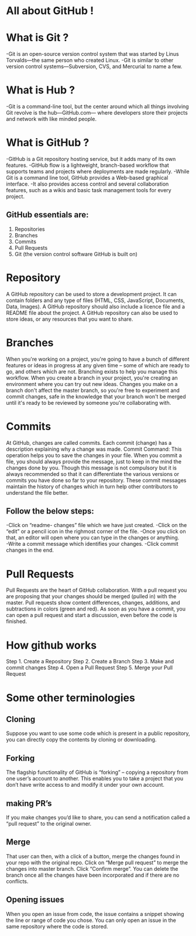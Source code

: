 All about GitHub !
============================================================

# What is Git ?
-Git is an open-source version control system that was started by Linus Torvalds—the same person who created Linux. 
-Git is similar to other version control systems—Subversion, CVS, and Mercurial to name a few.

# What is Hub ?
-Git is a command-line tool, but the center around which all things involving Git revolve is the hub—GitHub.com—
 where developers store their projects and network with like minded people.

# What is GitHub ?
-GitHub is a Git repository hosting service, but it adds many of its own features. 
-GitHub flow is a lightweight, branch-based workflow that supports teams and projects where deployments are made regularly.
-While Git is a command line tool, GitHub provides a Web-based graphical interface. 
-It also provides access control and several collaboration features, 
 such as a wikis and basic task management tools for every project.


GitHub essentials are:
-------------------------------------------------------------------
1. Repositories
2. Branches
3. Commits
4. Pull Requests
5. Git (the version control software GitHub is built on)

Repository
===================================================================
A GitHub repository can be used to store a development project.
It can contain folders and any type of files (HTML, CSS, JavaScript, Documents, Data, Images).
A GitHub repository should also include a licence file and a README file about the project.
A GitHub repository can also be used to store ideas, or any resources that you want to share.


Branches
=================================================================== 
When you're working on a project, you're going to have a bunch of different features or ideas in progress at any given time – 
some of which are ready to go, and others which are not. 
Branching exists to help you manage this workflow.
When you create a branch in your project, you're creating an environment where you can try out new ideas. 
Changes you make on a branch don't affect the master branch, so you're free to experiment and commit changes, 
safe in the knowledge that your branch won't be merged until it's ready to be reviewed by someone you're collaborating with.


Commits
===================================================================
At GitHub, changes are called commits.
Each commit (change) has a description explaining why a change was made.
Commit Command:
This operation helps you to save the changes in your file. 
When you commit a file, you should always provide the message, just to keep in the mind the changes done by you. 
Though this message is not compulsory but it is always recommended so that it can differentiate the various versions or commits you have done so far to your repository. 
These commit messages maintain the history of changes which in turn help other contributors to understand the file better. 


Follow the below steps:
---------------------------------------------------------------------
-Click on “readme- changes” file which we have just created.
-Click on the “edit” or a pencil icon in the righmost corner of the file.
-Once you click on that, an editor will open where you can type in the changes or anything.  
-Write a commit message which identifies your changes.
-Click commit changes in the end. 


Pull Requests
=======================================================================
Pull Requests are the heart of GitHub collaboration.
With a pull request you are proposing that your changes should be merged (pulled in) with the master.
Pull requests show content differences, changes, additions, and subtractions in colors (green and red).
As soon as you have a commit, you can open a pull request and start a discussion, even before the code is finished.


# How github works
Step 1. Create a Repository
Step 2. Create a Branch
Step 3. Make and commit changes
Step 4. Open a Pull Request
Step 5. Merge your Pull Request


# Some other terminologies

## Cloning  
Suppose you want to use some code which is present in a public repository, 
you can directly copy the contents by cloning or downloading.


## Forking 
The flagship functionality of GitHub is “forking” – copying a repository from one user’s account to another. 
This enables you to take a project that you don’t have write access to and modify it under your own account. 


## making PR’s
If you make changes you’d like to share, you can send a notification called a “pull request” to the original owner. 


## Merge 
That user can then, with a click of a button, merge the changes found in your repo with the original repo.
Click on “Merge pull request” to merge the changes into master branch.
Click “Confirm merge”.
You can delete the branch once all the changes have been incorporated and if there are no conflicts. 


## Opening issues
When you open an issue from code, the issue contains a snippet showing the line or range of code you chose.
You can only open an issue in the same repository where the code is stored.
